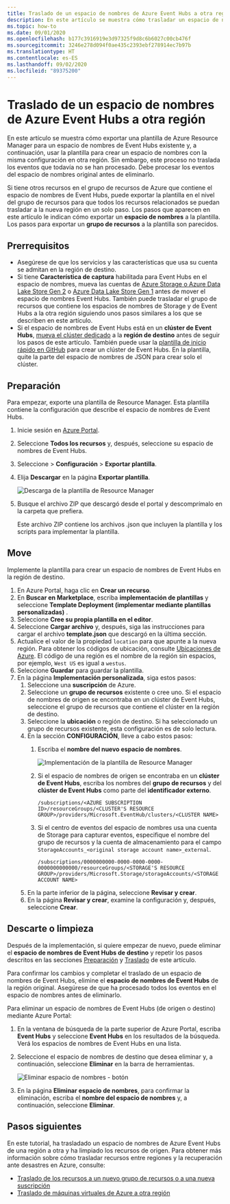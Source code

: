 ```yaml
---
title: Traslado de un espacio de nombres de Azure Event Hubs a otra región | Microsoft Docs
description: En este artículo se muestra cómo trasladar un espacio de nombres de Azure Event Hubs desde la región actual a otra región.
ms.topic: how-to
ms.date: 09/01/2020
ms.openlocfilehash: b177c3916919e3d97325f9d8c6b6027c00cb476f
ms.sourcegitcommit: 3246e278d094f0ae435c2393ebf278914ec7b97b
ms.translationtype: HT
ms.contentlocale: es-ES
ms.lasthandoff: 09/02/2020
ms.locfileid: "89375200"
---
```

# <a name="move-an-azure-event-hubs-namespace-to-another-region"></a>Traslado de un espacio de nombres de Azure Event Hubs a otra región
En este artículo se muestra cómo exportar una plantilla de Azure Resource Manager para un espacio de nombres de Event Hubs existente y, a continuación, usar la plantilla para crear un espacio de nombres con la misma configuración en otra región. Sin embargo, este proceso no traslada los eventos que todavía no se han procesado. Debe procesar los eventos del espacio de nombres original antes de eliminarlo.
 
Si tiene otros recursos en el grupo de recursos de Azure que contiene el espacio de nombres de Event Hubs, puede exportar la plantilla en el nivel del grupo de recursos para que todos los recursos relacionados se puedan trasladar a la nueva región en un solo paso. Los pasos que aparecen en este artículo le indican cómo exportar un **espacio de nombres** a la plantilla. Los pasos para exportar un **grupo de recursos** a la plantilla son parecidos. 

## <a name="prerequisites"></a>Prerrequisitos

- Asegúrese de que los servicios y las características que usa su cuenta se admitan en la región de destino.
- Si tiene **Característica de captura** habilitada para Event Hubs en el espacio de nombres, mueva las cuentas de [Azure Storage o Azure Data Lake Store Gen 2](../storage/common/storage-account-move.md) o [Azure Data Lake Store Gen 1](../data-lake-store/data-lake-store-migration-cross-region.md) antes de mover el espacio de nombres Event Hubs. También puede trasladar el grupo de recursos que contiene los espacios de nombres de Storage y de Event Hubs a la otra región siguiendo unos pasos similares a los que se describen en este artículo. 
- Si el espacio de nombres de Event Hubs está en un **clúster de Event Hubs**, [mueva el clúster dedicado](move-cluster-across-regions.md) a la **región de destino** antes de seguir los pasos de este artículo. También puede usar la [plantilla de inicio rápido en GitHub](https://github.com/Azure/azure-quickstart-templates/tree/master/201-eventhubs-create-cluster-namespace-eventhub/) para crear un clúster de Event Hubs. En la plantilla, quite la parte del espacio de nombres de JSON para crear solo el clúster. 

## <a name="prepare"></a>Preparación
Para empezar, exporte una plantilla de Resource Manager. Esta plantilla contiene la configuración que describe el espacio de nombres de Event Hubs.

1. Inicie sesión en [Azure Portal](https://portal.azure.com).
2. Seleccione **Todos los recursos** y, después, seleccione su espacio de nombres de Event Hubs.
3. Seleccione > **Configuración** > **Exportar plantilla**.
4. Elija **Descargar** en la página **Exportar plantilla**.

    ![Descarga de la plantilla de Resource Manager](./media/move-across-regions/download-template.png)
5. Busque el archivo ZIP que descargó desde el portal y descomprímalo en la carpeta que prefiera.

   Este archivo ZIP contiene los archivos .json que incluyen la plantilla y los scripts para implementar la plantilla.


## <a name="move"></a>Move

Implemente la plantilla para crear un espacio de nombres de Event Hubs en la región de destino. 


1. En Azure Portal, haga clic en **Crear un recurso**.
2. En **Buscar en Marketplace**, escriba **implementación de plantillas** y seleccione **Template Deployment (implementar mediante plantillas personalizadas)** .
5. Seleccione **Cree su propia plantilla en el editor**.
6. Seleccione **Cargar archivo** y, después, siga las instrucciones para cargar el archivo **template.json** que descargó en la última sección.
1. Actualice el valor de la propiedad `location` para que apunte a la nueva región. Para obtener los códigos de ubicación, consulte [Ubicaciones de Azure](https://azure.microsoft.com/global-infrastructure/locations/). El código de una región es el nombre de la región sin espacios, por ejemplo, `West US` es igual a `westus`.
1. Seleccione **Guardar** para guardar la plantilla. 
1. En la página **Implementación personalizada**, siga estos pasos: 
    1. Seleccione una **suscripción** de Azure. 
    2. Seleccione un **grupo de recursos** existente o cree uno. Si el espacio de nombres de origen se encontraba en un clúster de Event Hubs, seleccione el grupo de recursos que contiene el clúster en la región de destino. 
    3. Seleccione la **ubicación** o región de destino. Si ha seleccionado un grupo de recursos existente, esta configuración es de solo lectura. 
    4. En la sección **CONFIGURACIÓN**, lleve a cabo estos pasos:    
        1. Escriba el **nombre del nuevo espacio de nombres**. 

            ![Implementación de la plantilla de Resource Manager](./media/move-across-regions/deploy-template.png)
        2. Si el espacio de nombres de origen se encontraba en un **clúster de Event Hubs**, escriba los nombres del **grupo de recursos** y del **clúster de Event Hubs** como parte del **identificador externo**. 

              ```
              /subscriptions/<AZURE SUBSCRIPTION ID>/resourceGroups/<CLUSTER'S RESOURCE GROUP>/providers/Microsoft.EventHub/clusters/<CLUSTER NAME>
              ```   
        3. Si el centro de eventos del espacio de nombres usa una cuenta de Storage para capturar eventos, especifique el nombre del grupo de recursos y la cuenta de almacenamiento para el campo `StorageAccounts_<original storage account name>_external`. 
            
            ```
            /subscriptions/0000000000-0000-0000-0000-0000000000000/resourceGroups/<STORAGE'S RESOURCE GROUP>/providers/Microsoft.Storage/storageAccounts/<STORAGE ACCOUNT NAME>
            ```    
    5. En la parte inferior de la página, seleccione **Revisar y crear**. 
    1. En la página **Revisar y crear**, examine la configuración y, después, seleccione **Crear**.   

## <a name="discard-or-clean-up"></a>Descarte o limpieza
Después de la implementación, si quiere empezar de nuevo, puede eliminar el **espacio de nombres de Event Hubs de destino** y repetir los pasos descritos en las secciones [Preparación](#prepare) y [Traslado](#move) de este artículo.

Para confirmar los cambios y completar el traslado de un espacio de nombres de Event Hubs, elimine el **espacio de nombres de Event Hubs** de la región original. Asegúrese de que ha procesado todos los eventos en el espacio de nombres antes de eliminarlo. 

Para eliminar un espacio de nombres de Event Hubs (de origen o destino) mediante Azure Portal:

1. En la ventana de búsqueda de la parte superior de Azure Portal, escriba **Event Hubs** y seleccione **Event Hubs** en los resultados de la búsqueda. Verá los espacios de nombres de Event Hubs en una lista.
2. Seleccione el espacio de nombres de destino que desea eliminar y, a continuación, seleccione **Eliminar** en la barra de herramientas. 

    ![Eliminar espacio de nombres - botón](./media/move-across-regions/delete-namespace-button.png)
3. En la página **Eliminar espacio de nombres**, para confirmar la eliminación, escriba el **nombre del espacio de nombres** y, a continuación, seleccione **Eliminar**. 

## <a name="next-steps"></a>Pasos siguientes

En este tutorial, ha trasladado un espacio de nombres de Azure Event Hubs de una región a otra y ha limpiado los recursos de origen.  Para obtener más información sobre cómo trasladar recursos entre regiones y la recuperación ante desastres en Azure, consulte:


- [Traslado de los recursos a un nuevo grupo de recursos o a una nueva suscripción](../azure-resource-manager/management/move-resource-group-and-subscription.md)
- [Traslado de máquinas virtuales de Azure a otra región](../site-recovery/azure-to-azure-tutorial-migrate.md)
